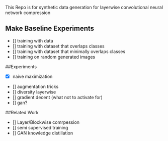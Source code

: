 This Repo is for synthetic data generation for layerwise convolutional neural network compression

## Make Baseline Experiments

- [] training with data
- [] training with dataset that overlaps classes
- [] training with dataset that minimally overlaps classes
- [] training on random generated images

##Experiments

- [x] naive maximization
- [] augmentation tricks
- [] diversity layerwise
- [] gradient decent (what not to activate for)
- [] gan?

##Related Work

- [] Layer/Blockwise comrpession
- [] semi supervised training
- [] GAN knowledge distillation
